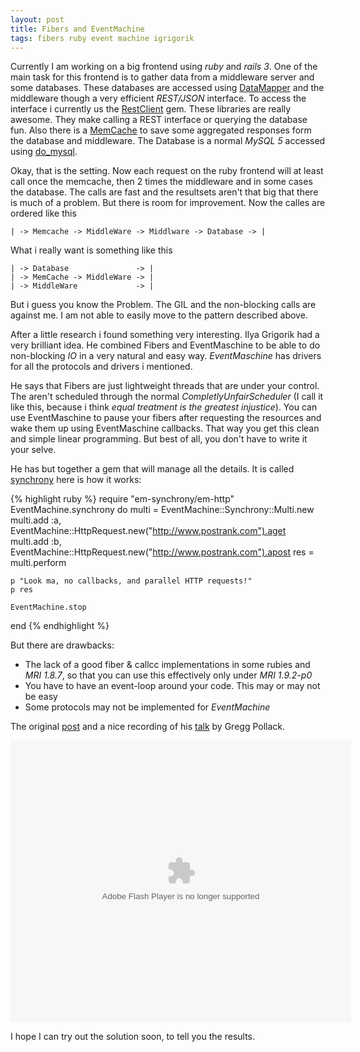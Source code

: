 ```yaml
---
layout: post
title: Fibers and EventMachine
tags: fibers ruby event machine igrigorik
---
```


Currently I am working on a big frontend using *ruby* and *rails 3*. One
of the main task for this frontend is to gather data from a middleware server
and some databases. These databases are accessed using [DataMapper](http://datamapper.org/)
and the middleware though a very efficient *REST/JSON* interface. To access
the interface i currently us the [RestClient](https://github.com/archiloque/rest-client) gem.
These libraries are really awesome. They make calling a REST interface or
querying the database fun. Also there is a [MemCache](https://rubygems.org/gems/memcache-client)
to save some aggregated responses form the database and middleware. The Database
is a normal *MySQL 5* accessed using [do_mysql](http://rubydoc.info/gems/do_mysql/0.10.2/frames).

Okay, that is the setting. Now each request on the ruby frontend will at least
call once the memcache, then 2 times the middleware and in some cases the database.
The calls are fast and the resultsets aren't that big that there is much of a problem.
But there is room for improvement. Now the calles are ordered like this

    | -> Memcache -> MiddleWare -> Middlware -> Database -> |
    
What i really want is something like this

    | -> Database               -> |
    | -> MemCache -> MiddleWare -> |
    | -> MiddleWare             -> |
    
But i guess you know the Problem. The GIL and the non-blocking calls are against
me. I am not able to easily move to the pattern described above.

After a little research i found something very interesting. Ilya Grigorik had
a very brilliant idea. He combined Fibers and EventMaschine to be able to
do non-blocking *IO* in a very natural and easy way. *EventMaschine* has drivers 
for all the protocols and drivers i mentioned.

He says that Fibers are just lightweight threads that are under your control.
The aren't scheduled through the normal *CompletlyUnfairScheduler* 
(I call it like this, because i think *equal treatment is the greatest injustice*).
You can use EventMaschine to pause your fibers after requesting the resources
and wake them up using EventMaschine callbacks. That way you get this clean
and simple linear programming. But best of all, you don't have to write it your
selve.

He has but together a gem that will manage all the details. It is called
[synchrony](https://github.com/igrigorik/em-synchrony) here is how it works: 

{% highlight ruby %}
require "em-synchrony/em-http"
EventMachine.synchrony do
    multi = EventMachine::Synchrony::Multi.new
    multi.add :a, EventMachine::HttpRequest.new("http://www.postrank.com").aget
    multi.add :b, EventMachine::HttpRequest.new("http://www.postrank.com").apost
    res = multi.perform

    p "Look ma, no callbacks, and parallel HTTP requests!"
    p res

    EventMachine.stop
end
{% endhighlight %}

But there are drawbacks:

- The lack of a good fiber & callcc implementations in some rubies and *MRI 1.8.7*,
  so that you can use this effectively only under *MRI 1.9.2-p0*
- You have to have an event-loop around your code. This may or may not be easy
- Some protocols may not be implemented for *EventMachine*

The original [post](http://www.igvita.com/2010/03/22/untangling-evented-code-with-ruby-fibers/) 
and a nice recording of his [talk](http://www.viddler.com/explore/GreggPollack/videos/40/) by Gregg Pollack.

<object classid="clsid:D27CDB6E-AE6D-11cf-96B8-444553540000" 
        width="545" height="451" id="viddler_cfadc37f">
  <param name="movie" value="http://www.viddler.com/player/cfadc37f/" />
  <param name="allowScriptAccess" value="always" />
  <param name="allowFullScreen" value="true" />
  <embed src="http://www.viddler.com/player/cfadc37f/" 
         width="545" height="451" type="application/x-shockwave-flash" 
         allowScriptAccess="always" allowFullScreen="true" 
         name="viddler_cfadc37f">
  </embed>
</object>

I hope I can try out the solution soon, to tell you the results.

